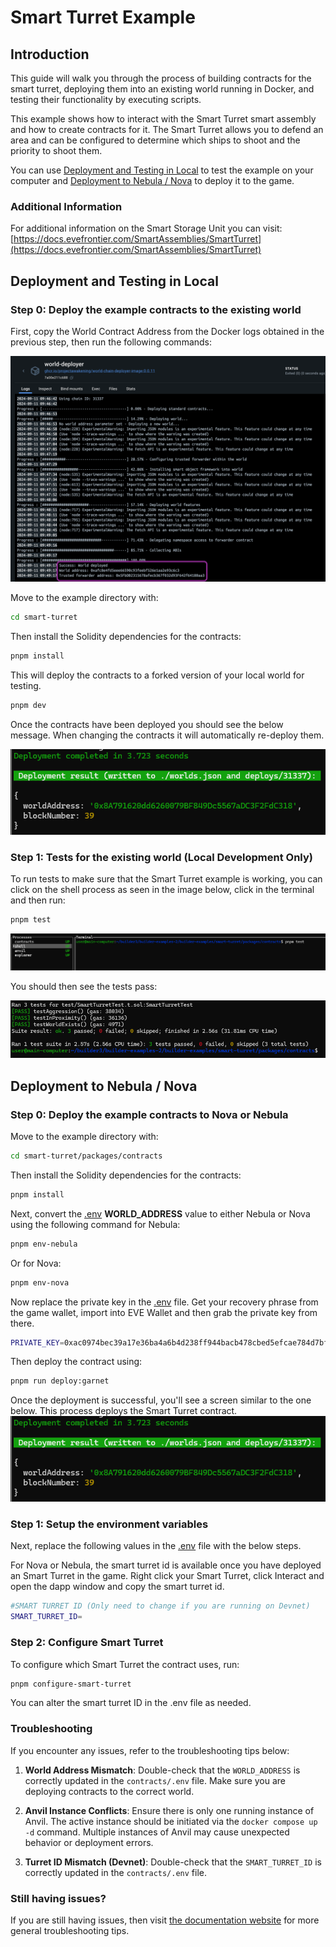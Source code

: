 # Smart Turret Example

## Introduction
This guide will walk you through the process of building contracts for the smart turret, deploying them into an existing world running in Docker, and testing their functionality by executing scripts.

This example shows how to interact with the Smart Turret smart assembly and how to create contracts for it. The Smart Turret allows you to defend an area and can be configured to determine which ships to shoot and the priority to shoot them.

You can use [Deployment and Testing in Local](#Local) to test the example on your computer and [Deployment to Nebula / Nova](#Nebula) to deploy it to the game.

### Additional Information

For additional information on the Smart Storage Unit you can visit: [https://docs.evefrontier.com/SmartAssemblies/SmartTurret](https://docs.evefrontier.com/SmartAssemblies/SmartTurret)

## Deployment and Testing in Local<a id='Local'></a>
### Step 0: Deploy the example contracts to the existing world
First, copy the World Contract Address from the Docker logs obtained in the previous step, then run the following commands:

![alt text](../readme-imgs/docker-deployment.png)

Move to the example directory with:

```bash
cd smart-turret
```

Then install the Solidity dependencies for the contracts:
```bash
pnpm install
```

This will deploy the contracts to a forked version of your local world for testing.
```bash
pnpm dev
```

Once the contracts have been deployed you should see the below message. When changing the contracts it will automatically re-deploy them.

![](../readme-imgs/deploy.png)

### Step 1: Tests for the existing world **(Local Development Only)**
To run tests to make sure that the Smart Turret example is working, you can click on the shell process as seen in the image below, click in the terminal and then run:

```bash
pnpm test
```
![Processes Image](../readme-imgs/processes.png)

You should then see the tests pass:

![SSU Tests](../readme-imgs/tests-turret.png)


## Deployment to Nebula / Nova<a id='Nebula'></a>
### Step 0: Deploy the example contracts to Nova or Nebula
Move to the example directory with:

```bash
cd smart-turret/packages/contracts
```

Then install the Solidity dependencies for the contracts:
```bash
pnpm install
```

Next, convert the [.env](./packages/contracts/.env) **WORLD_ADDRESS** value to either Nebula or Nova using the following command for Nebula:

```bash
pnpm env-nebula
```

Or for Nova:
```bash
pnpm env-nova
```

Now replace the private key in the [.env](./packages/contracts/.env) file. Get your recovery phrase from the game wallet, import into EVE Wallet and then grab the private key from there.

```bash
PRIVATE_KEY=0xac0974bec39a17e36ba4a6b4d238ff944bacb478cbed5efcae784d7bf4f2ff80
```

Then deploy the contract using:

```bash
pnpm run deploy:garnet
```

Once the deployment is successful, you'll see a screen similar to the one below. This process deploys the Smart Turret contract. 
![alt text](../readme-imgs/deploy.png)

### Step 1: Setup the environment variables 
Next, replace the following values in the [.env](./packages/contracts/.env) file with the below steps.

For Nova or Nebula, the smart turret id is available once you have deployed an Smart Turret in the game. Right click your Smart Turret, click Interact and open the dapp window and copy the smart turret id.

```bash
#SMART TURRET ID (Only need to change if you are running on Devnet)
SMART_TURRET_ID=
```

### Step 2: Configure Smart Turret
To configure which Smart Turret the contract uses, run:

```bash
pnpm configure-smart-turret
```

You can alter the smart turret ID in the .env file as needed.

### Troubleshooting

If you encounter any issues, refer to the troubleshooting tips below:

1. **World Address Mismatch**: Double-check that the `WORLD_ADDRESS` is correctly updated in the `contracts/.env` file. Make sure you are deploying contracts to the correct world.
   
2. **Anvil Instance Conflicts**: Ensure there is only one running instance of Anvil. The active instance should be initiated via the `docker compose up -d` command. Multiple instances of Anvil may cause unexpected behavior or deployment errors.

3. **Turret ID Mismatch (Devnet)**: Double-check that the `SMART_TURRET_ID` is correctly updated in the `contracts/.env` file. 

### Still having issues?
If you are still having issues, then visit [the documentation website](https://docs.evefrontier.com/Troubleshooting) for more general troubleshooting tips.